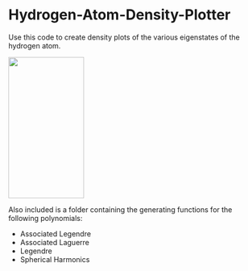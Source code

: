 # Hydrogen-Atom-Density-Plotter

Use this code to create density plots of the various eigenstates of the hydrogen atom.



<img src="https://user-images.githubusercontent.com/72924413/166527275-ebc92d0f-021a-4ef8-9c3e-3aeaab4edbac.png" width="150" height="280">

                                                                                                                                        
Also included is a folder containing the generating functions for the following polynomials:
- Associated Legendre
- Associated Laguerre
- Legendre
- Spherical Harmonics

